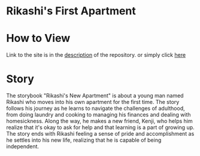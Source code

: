 # Rikashi's First Apartment

# How to View
Link to the site is in the [description](https://github.com/Rikashiii/My_first_storybook/tree/main) of the repository.
or simply click [here](https://rikashiii.github.io/My_first_storybook/)

# Story
The storybook "Rikashi's New Apartment" is about a young man named Rikashi who moves into his own apartment for the first time. The story follows his journey as he learns to navigate the challenges of adulthood, from doing laundry and cooking to managing his finances and dealing with homesickness. Along the way, he makes a new friend, Kenji, who helps him realize that it's okay to ask for help and that learning is a part of growing up. The story ends with Rikashi feeling a sense of pride and accomplishment as he settles into his new life, realizing that he is capable of being independent.
